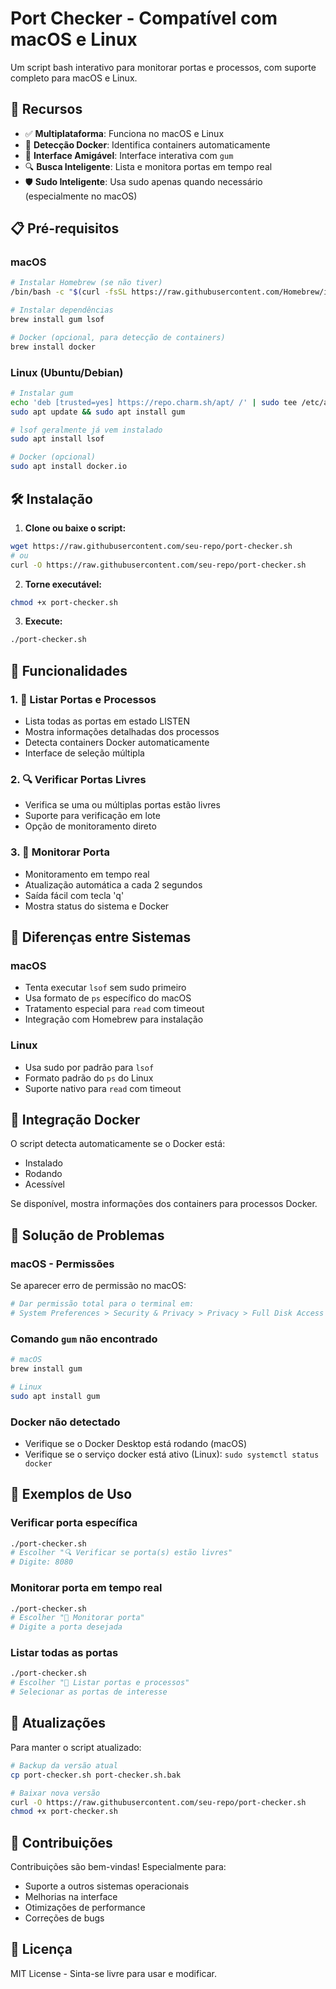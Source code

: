 # Port Checker - Compatível com macOS e Linux

Um script bash interativo para monitorar portas e processos, com suporte completo para macOS e Linux.

## 🚀 Recursos

- ✅ **Multiplataforma**: Funciona no macOS e Linux
- 🐳 **Detecção Docker**: Identifica containers automaticamente
- 🎨 **Interface Amigável**: Interface interativa com `gum`
- 🔍 **Busca Inteligente**: Lista e monitora portas em tempo real
- 🛡️ **Sudo Inteligente**: Usa sudo apenas quando necessário (especialmente no macOS)

## 📋 Pré-requisitos

### macOS

```bash
# Instalar Homebrew (se não tiver)
/bin/bash -c "$(curl -fsSL https://raw.githubusercontent.com/Homebrew/install/HEAD/install.sh)"

# Instalar dependências
brew install gum lsof

# Docker (opcional, para detecção de containers)
brew install docker
```

### Linux (Ubuntu/Debian)

```bash
# Instalar gum
echo 'deb [trusted=yes] https://repo.charm.sh/apt/ /' | sudo tee /etc/apt/sources.list.d/charm.list
sudo apt update && sudo apt install gum

# lsof geralmente já vem instalado
sudo apt install lsof

# Docker (opcional)
sudo apt install docker.io
```

## 🛠️ Instalação

1. **Clone ou baixe o script:**

```bash
wget https://raw.githubusercontent.com/seu-repo/port-checker.sh
# ou
curl -O https://raw.githubusercontent.com/seu-repo/port-checker.sh
```

2. **Torne executável:**

```bash
chmod +x port-checker.sh
```

3. **Execute:**

```bash
./port-checker.sh
```

## 📱 Funcionalidades

### 1. 📜 Listar Portas e Processos

- Lista todas as portas em estado LISTEN
- Mostra informações detalhadas dos processos
- Detecta containers Docker automaticamente
- Interface de seleção múltipla

### 2. 🔍 Verificar Portas Livres

- Verifica se uma ou múltiplas portas estão livres
- Suporte para verificação em lote
- Opção de monitoramento direto

### 3. 🚦 Monitorar Porta

- Monitoramento em tempo real
- Atualização automática a cada 2 segundos
- Saída fácil com tecla 'q'
- Mostra status do sistema e Docker

## 🔧 Diferenças entre Sistemas

### macOS

- Tenta executar `lsof` sem sudo primeiro
- Usa formato de `ps` específico do macOS
- Tratamento especial para `read` com timeout
- Integração com Homebrew para instalação

### Linux

- Usa sudo por padrão para `lsof`
- Formato padrão do `ps` do Linux
- Suporte nativo para `read` com timeout

## 🐳 Integração Docker

O script detecta automaticamente se o Docker está:

- Instalado
- Rodando
- Acessível

Se disponível, mostra informações dos containers para processos Docker.

## 🚨 Solução de Problemas

### macOS - Permissões

Se aparecer erro de permissão no macOS:

```bash
# Dar permissão total para o terminal em:
# System Preferences > Security & Privacy > Privacy > Full Disk Access
```

### Comando `gum` não encontrado

```bash
# macOS
brew install gum

# Linux
sudo apt install gum
```

### Docker não detectado

- Verifique se o Docker Desktop está rodando (macOS)
- Verifique se o serviço docker está ativo (Linux): `sudo systemctl status docker`

## 🎯 Exemplos de Uso

### Verificar porta específica

```bash
./port-checker.sh
# Escolher "🔍 Verificar se porta(s) estão livres"
# Digite: 8080
```

### Monitorar porta em tempo real

```bash
./port-checker.sh
# Escolher "🚦 Monitorar porta"
# Digite a porta desejada
```

### Listar todas as portas

```bash
./port-checker.sh
# Escolher "📜 Listar portas e processos"
# Selecionar as portas de interesse
```

## 🔄 Atualizações

Para manter o script atualizado:

```bash
# Backup da versão atual
cp port-checker.sh port-checker.sh.bak

# Baixar nova versão
curl -O https://raw.githubusercontent.com/seu-repo/port-checker.sh
chmod +x port-checker.sh
```

## 🤝 Contribuições

Contribuições são bem-vindas! Especialmente para:

- Suporte a outros sistemas operacionais
- Melhorias na interface
- Otimizações de performance
- Correções de bugs

## 📄 Licença

MIT License - Sinta-se livre para usar e modificar.
